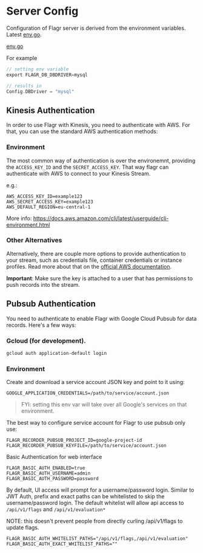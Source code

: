 # Server Config

Configuration of Flagr server is derived from the environment variables. Latest [env.go](https://github.com/checkr/flagr/blob/master/pkg/config/env.go).

[env.go](https://raw.githubusercontent.com/checkr/flagr/master/pkg/config/env.go ':include :type=code')

For example

```go
// setting env variable
export FLAGR_DB_DBDRIVER=mysql

// results in
Config.DBDriver = "mysql"
```

## Kinesis Authentication

In order to use Flagr with Kinesis, you need to authenticate with AWS.
For that, you can use the standard AWS authentication methods:

### Environment

The most common way of authentication is over the environemnt, providing the `ACCESS_KEY_ID` and the `SECRET_ACCESS_KEY`. That way flagr can authenticate with AWS to connect to your Kinesis Stream.

e.g.:
```
AWS_ACCESS_KEY_ID=example123
AWS_SECRET_ACCESS_KEY=example123
AWS_DEFAULT_REGION=eu-central-1
```

More info: https://docs.aws.amazon.com/cli/latest/userguide/cli-environment.html

### Other Alternatives

Alternatively, there are couple more options to provide authentication to your stream, such as credentials file, container credentials or instance profiles. Read more about that on the [official AWS documentation](https://docs.aws.amazon.com/cli/latest/userguide/cli-chap-getting-started.html#config-settings-and-precedence).

**Important**: Make sure the key is attached to a user that has permissions to push records into the stream.

## Pubsub Authentication

You need to authenticate to enable Flagr with Google Cloud Pubsub for data records.
Here's a few ways:

### Gcloud (for development).

```sh
gcloud auth application-default login
```

### Environment

Create and download a service account JSON key and point to it using:

```
GOOGLE_APPLICATION_CREDENTIALS=/path/to/service/account.json
```

> FYI: setting this env var will take over all Google's services on that environment.

The best way to configure service account for Flagr to use pubsub only use:

```
FLAGR_RECORDER_PUBSUB_PROJECT_ID=google-project-id
FLAGR_RECORDER_PUBSUB_KEYFILE=/path/to/service/account.json
```

Basic Authentication for web interface

```
FLAGR_BASIC_AUTH_ENABLED=true
FLAGR_BASIC_AUTH_USERNAME=admin
FLAGR_BASIC_AUTH_PASSWORD=password
```

By default, UI access will prompt for a username/password login. Similar to JWT Auth, prefix and exact paths can be whitelisted to skip the username/password login. The default whitelist will allow api access to `/api/v1/flags` and `/api/v1/evaluation*`

NOTE: this doesn't prevent people from directly curling /api/v1/flags to update flags.

```
FLAGR_BASIC_AUTH_WHITELIST_PATHS="/api/v1/flags,/api/v1/evaluation"
FLAGR_BASIC_AUTH_EXACT_WHITELIST_PATHS=""
```

